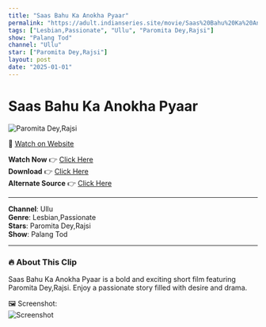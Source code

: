 ```yaml
---
title: "Saas Bahu Ka Anokha Pyaar"
permalink: "https://adult.indianseries.site/movie/Saas%20Bahu%20Ka%20Anokha%20Pyaar"
tags: ["Lesbian,Passionate", "Ullu", "Paromita Dey,Rajsi"]
show: "Palang Tod"
channel: "Ullu"
star: ["Paromita Dey,Rajsi"]
layout: post
date: "2025-01-01"
---
```


# Saas Bahu Ka Anokha Pyaar

![Paromita Dey,Rajsi](https://shorts.desisins.com/wp-content/uploads/2024/06/Saas-Bahu-Ka-anokha-Pyaar-Ullu-DesiSins.com_.jpg)

🔗 [Watch on Website](https://adult.indianseries.site/movie/Saas%20Bahu%20Ka%20Anokha%20Pyaar)

**Watch Now** 👉 [Click Here](https://adult.indianseries.site/movie/Saas%20Bahu%20Ka%20Anokha%20Pyaar)  
**Download** 👉 [Click Here](https://adult.indianseries.site/movie/Saas%20Bahu%20Ka%20Anokha%20Pyaar)  
**Alternate Source** 👉 [Click Here](https://adult.indianseries.site/movie/Saas%20Bahu%20Ka%20Anokha%20Pyaar)

---

**Channel**: Ullu  
**Genre**: Lesbian,Passionate  
**Stars**: Paromita Dey,Rajsi  
**Show**: Palang Tod

---

### 🔥 About This Clip

Saas Bahu Ka Anokha Pyaar is a bold and exciting short film featuring Paromita Dey,Rajsi. Enjoy a passionate story filled with desire and drama.
 
🖼️ Screenshot:  
![Screenshot](https://shorts.desisins.com/wp-content/uploads/2024/06/Saas-Bahu-Ka-anokha-Pyaar-Ullu-DesiSins.com_.jpg)
